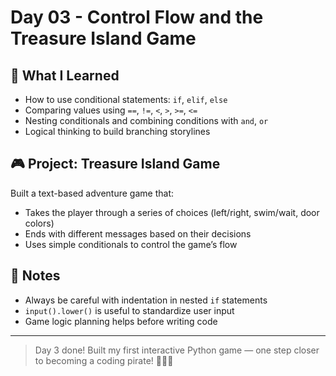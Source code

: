 # Day 03 - Control Flow and the Treasure Island Game

## 🧠 What I Learned
- How to use conditional statements: `if`, `elif`, `else`
- Comparing values using `==`, `!=`, `<`, `>`, `>=`, `<=`
- Nesting conditionals and combining conditions with `and`, `or`
- Logical thinking to build branching storylines

## 🎮 Project: Treasure Island Game
Built a text-based adventure game that:
- Takes the player through a series of choices (left/right, swim/wait, door colors)
- Ends with different messages based on their decisions
- Uses simple conditionals to control the game’s flow

## 📝 Notes
- Always be careful with indentation in nested `if` statements
- `input().lower()` is useful to standardize user input
- Game logic planning helps before writing code

---

> Day 3 done! Built my first interactive Python game — one step closer to becoming a coding pirate! 🏴‍☠️🐍
